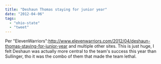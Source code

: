 ```yaml
---
title: "Deshaun Thomas staying for junior year"
date: "2012-04-06"
tags: 
  - "ohio-state"
  - "tweet"
---
```


Per "ElevenWarriors":http://www.elevenwarriors.com/2012/04/deshaun-thomas-staying-for-junior-year and multiple other sites. This is just huge, I felt Deshaun was actually more central to the team's success this year than Sullinger, tho it was the combo of them that made the team lethal.
